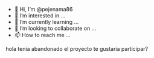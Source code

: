 - 👋 Hi, I’m @pejenama86
- 👀 I’m interested in ...
- 🌱 I’m currently learning ...
- 💞️ I’m looking to collaborate on ...
- 📫 How to reach me ...

<!---
pejenama86/pejenama86 is a ✨ special ✨ repository because its `README.md` (this file) appears on your GitHub profile.
You can click the Preview link to take a look at your changes.
--->hola tenia abandonado el proyecto te gustaria participar?

